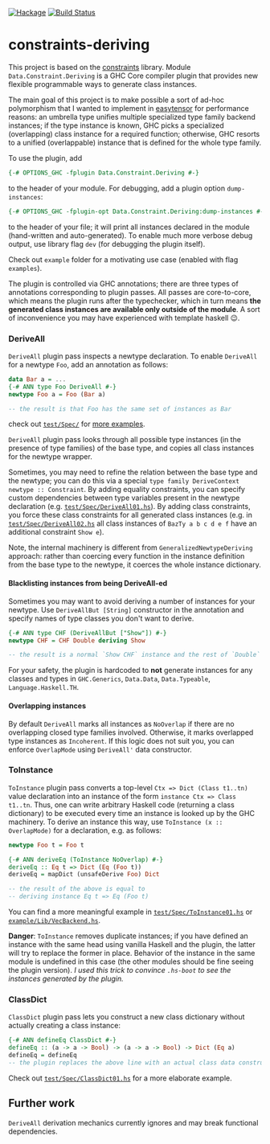 [![Hackage](https://img.shields.io/hackage/v/constraints-deriving.svg)](https://hackage.haskell.org/package/constraints-deriving)
[![Build Status](https://secure.travis-ci.org/achirkin/constraints-deriving.svg)](http://travis-ci.org/achirkin/constraints-deriving)
# constraints-deriving

This project is based on the [constraints](http://hackage.haskell.org/package/constraints) library.
Module `Data.Constraint.Deriving` is a GHC Core compiler plugin that
provides new flexible programmable ways to generate class instances.

The main goal of this project is to make possible a sort of ad-hoc polymorphism that I wanted to
implement in [easytensor](http://hackage.haskell.org/package/easytensor) for performance reasons:
an umbrella type unifies multiple specialized type family backend instances;
if the type instance is known, GHC picks a specialized (overlapping) class instance for a required function;
otherwise, GHC resorts to a unified (overlappable) instance that is defined for the whole type family.

To use the plugin, add
```Haskell
{-# OPTIONS_GHC -fplugin Data.Constraint.Deriving #-}
```
to the header of your module.
For debugging, add a plugin option `dump-instances`:
```Haskell
{-# OPTIONS_GHC -fplugin-opt Data.Constraint.Deriving:dump-instances #-}
```
to the header of your file; it will print all instances declared in the module (hand-written and auto-generated).
To enable much more verbose debug output, use library flag `dev` (for debugging the plugin itself).

Check out `example` folder for a motivating use case (enabled with flag `examples`).

The plugin is controlled via GHC annotations; there are three types of annotations corresponding to plugin passes.
All passes are core-to-core, which means the plugin runs after the typechecker,
which in turn means **the generated class instances are available only outside of the module**.
A sort of inconvenience you may have experienced with template haskell 😉.

### DeriveAll

`DeriveAll` plugin pass inspects a newtype declaration.
To enable `DeriveAll` for a newtype `Foo`, add an annotation as follows:
```Haskell
data Bar a = ...
{-# ANN type Foo DeriveAll #-}
newtype Foo a = Foo (Bar a)

-- the result is that Foo has the same set of instances as Bar
```
check out [`test/Spec/`](https://github.com/achirkin/constraints-deriving/tree/master/test/Spec) for [more examples](https://github.com/achirkin/constraints-deriving/blob/master/test/Spec/DeriveAll04.hs#L19-L20).

`DeriveAll` plugin pass looks through all possible type instances (in the presence of type families) of the base type,
and copies all class instances for the newtype wrapper.

Sometimes, you may need to refine the relation between the base type and the newtype;
you can do this via a special `type family DeriveContext newtype :: Constraint`.
By adding equality constraints, you can specify custom dependencies between type variables present in the newtype declaration
(e.g. [`test/Spec/DeriveAll01.hs`](https://github.com/achirkin/constraints-deriving/blob/master/test/Spec/DeriveAll01.hs#L24)).
By adding class constraints, you force these class constraints for all generated class instances
(e.g. in [`test/Spec/DeriveAll02.hs`](https://github.com/achirkin/constraints-deriving/blob/master/test/Spec/DeriveAll02.hs#L37)
 all class instances of `BazTy a b c d e f` have an additional constraint `Show e`).


Note, the internal machinery is different from `GeneralizedNewtypeDeriving` approach:
rather than coercing every function in the instance definition from the base type to the newtype,
it coerces the whole instance dictionary.

#### Blacklisting instances from being DeriveAll-ed

Sometimes you may want to avoid deriving a number of instances for your newtype.
Use `DeriveAllBut [String]` constructor in the annotation and specify names of type classes you don't want to derive.
```Haskell
{-# ANN type CHF (DeriveAllBut ["Show"]) #-}
newtype CHF = CHF Double deriving Show

-- the result is a normal `Show CHF` instance and the rest of `Double`'s instances are DeriveAll-ed
```
For your safety,
the plugin is hardcoded to **not** generate instances for any classes and types in
`GHC.Generics`, `Data.Data`, `Data.Typeable`, `Language.Haskell.TH`.

#### Overlapping instances

By default `DeriveAll` marks all instances as `NoOverlap` if there are no overlapping
closed type families involved.
Otherwise, it marks overlapped type instances as `Incoherent`.
If this logic does not suit you, you can enforce `OverlapMode` using `DeriveAll'` data constructor.

### ToInstance

`ToInstance` plugin pass converts a top-level `Ctx => Dict (Class t1..tn)` value declaration into
an instance of the form `instance Ctx => Class t1..tn`.
Thus, one can write arbitrary Haskell code (returning a class dictionary) to be executed every time
an instance is looked up by the GHC machinery.
To derive an instance this way, use  `ToInstance (x :: OverlapMode)` for a declaration, e.g. as follows:
```Haskell
newtype Foo t = Foo t

{-# ANN deriveEq (ToInstance NoOverlap) #-}
deriveEq :: Eq t => Dict (Eq (Foo t))
deriveEq = mapDict (unsafeDerive Foo) Dict

-- the result of the above is equal to
-- deriving instance Eq t => Eq (Foo t)
```
You can find a more meaningful example in [`test/Spec/ToInstance01.hs`](https://github.com/achirkin/constraints-deriving/blob/master/test/Spec/ToInstance01.hs#L45-L47) or
[`example/Lib/VecBackend.hs`](https://github.com/achirkin/constraints-deriving/blob/master/example/Lib/VecBackend.hs).

**Danger**: `ToInstance` removes duplicate instances;
if you have defined an instance with the same head using vanilla Haskell and the plugin,
the latter will try to replace the former in place.
Behavior of the instance in the same module is undefined in this case
(the other modules should be fine seeing the plugin version).
*I used this trick to convince `.hs-boot` to see the instances generated by the plugin.*


### ClassDict

`ClassDict` plugin pass lets you construct a new class dictionary without
actually creating a class instance:
```Haskell
{-# ANN defineEq ClassDict #-}
defineEq :: (a -> a -> Bool) -> (a -> a -> Bool) -> Dict (Eq a)
defineEq = defineEq
-- the plugin replaces the above line with an actual class data constructor application
```
Check out [`test/Spec/ClassDict01.hs`](https://github.com/achirkin/constraints-deriving/blob/master/test/Spec/ClassDict01.hs) for a more elaborate example.

## Further work

`DeriveAll` derivation mechanics currently ignores and may break functional dependencies.
